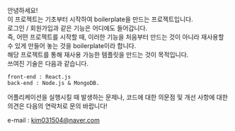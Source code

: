 안녕하세요!   
이 프로젝트는 기초부터 시작하여 boilerplate을 만드는 프로젝트입니다.   
로그인 / 회원가입과 같은 기능은 어디에도 들어갑니다.   
즉, 어떤 프로젝트를 시작할 때, 이러한 기능을 처음부터 만드는 것이 아니라 재사용할 수 있게 만들어 놓는 것을 boilerplate이라 합니다.   
해당 프로젝트를 통해 재사용 가능한 템플릿을 만드는 것이 목적입니다.   
쓰여진 기술은 다음과 같습니다.   
   
	front-end : React.js
	back-end : Node.js & MongoDB.  
   
어플리케이션을 실행시킬 때 발생하는 문제나, 코드에 대한 의문점 및 개선 사항에 대한 의견은 다음의 연락처로 문의 바랍니다!   
   
e-mail : kim031504@naver.com
